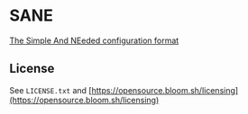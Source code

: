 # SANE

[The Simple And NEeded configuration format](https://opensource.bloom.sh/sane)


## License

See `LICENSE.txt` and [https://opensource.bloom.sh/licensing](https://opensource.bloom.sh/licensing)
